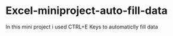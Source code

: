 # Excel-miniproject-auto-fill-data
In this mini project i used CTRL+E Keys to automaticlly fill data
